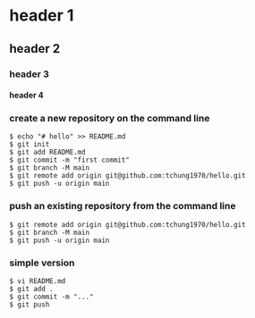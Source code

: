 # header 1
## header 2
### header 3
#### header 4

### create a new repository on the command line
	$ echo "# hello" >> README.md
	$ git init
	$ git add README.md
	$ git commit -m "first commit"
	$ git branch -M main
	$ git remote add origin git@github.com:tchung1970/hello.git
	$ git push -u origin main

### push an existing repository from the command line
	$ git remote add origin git@github.com:tchung1970/hello.git
	$ git branch -M main
	$ git push -u origin main

### simple version
	$ vi README.md            
	$ git add .
	$ git commit -m "..."
	$ git push
